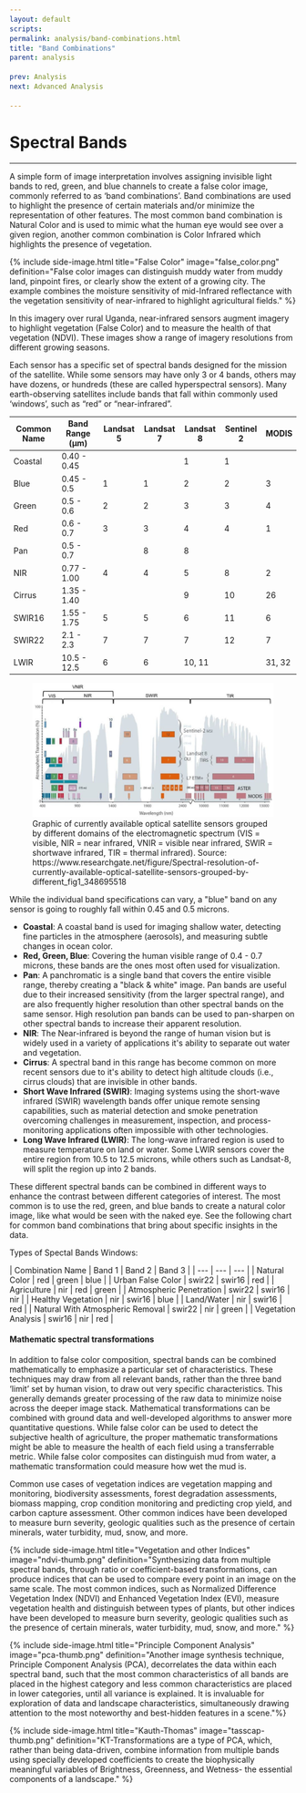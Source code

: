 ```yaml
---
layout: default
scripts:
permalink: analysis/band-combinations.html
title: "Band Combinations"
parent: analysis

prev: Analysis
next: Advanced Analysis

---
```


# Spectral Bands

---

A simple form of image interpretation involves assigning invisible light bands to red, green, and blue channels to create a false color image, commonly referred to as ‘band combinations’. Band combinations are used to highlight the presence of certain materials and/or minimize the representation of other features. The most common band combination is Natural Color and is used to mimic what the human eye would see over a given region, another common combination is Color Infrared which highlights the presence of vegetation. 

{% include side-image.html title="False Color" image="false_color.png" definition="False color images can distinguish muddy water from muddy land, pinpoint fires, or clearly show the extent of a growing city. The example combines the moisture sensitivity of mid-Infrared reflectance with the vegetation sensitivity of near-infrared to highlight agricultural fields." %}

In this imagery over rural Uganda, near-infrared sensors augment imagery to highlight vegetation (False Color) and to measure the health of that vegetation (NDVI). These images show a range of imagery resolutions from different growing seasons.

<div id="toggledResolutionComparison"></div>

Each sensor has a specific set of spectral bands designed for the mission of the satellite. While some sensors may have only 3 or 4 bands, others may have dozens, or hundreds (these are called hyperspectral sensors). Many earth-observing satellites include bands that fall within commonly used ‘windows’, such as “red” or “near-infrared”.

| Common Name     | Band Range (μm) | Landsat 5 | Landsat 7 | Landsat 8 | Sentinel 2 | MODIS |
|----------------------|---------------------------|-------------------------|---------------------------------------------------------------------------------------------|------------------------------------|------------------------------------|------------------------------------|
| Coastal |  0.40 - 0.45 |      |            |     1    |     1    |            
|Blue    |  0.45 - 0.5 |  1    |      1     |     2    |     2    |       3    
|Green   |  0.5 - 0.6  |  2    |      2     |     3    |     3     |      4    
|Red     |  0.6 - 0.7  |  3    |      3     |     4    |     4      |     1    
|Pan     |  0.5 - 0.7  |       |      8    |     8     |            |         
|NIR     |  0.77 - 1.00 | 4    |      4     |     5     |    8       |    2    
|Cirrus  |  1.35 - 1.40 |       |           |     9     |    10      |    26   
|SWIR16    | 1.55 - 1.75 | 5     |     5     |     6    |     11     |     6    
|SWIR22     |2.1 - 2.3  |  7     |     7     |     7     |    12     |     7        
|LWIR   | 10.5 - 12.5 |   6    |     6      |     10, 11     |          |      31, 32


<figure class="align-center">
  <img src="/assets/graphics/content/spectral-resolution.png" />
  <figcaption>Graphic of currently available optical satellite sensors grouped by different domains of the electromagnetic spectrum (VIS = visible, NIR = near infrared, VNIR = visible near infrared, SWIR = shortwave infrared, TIR = thermal infrared). Source: https://www.researchgate.net/figure/Spectral-resolution-of-currently-available-optical-satellite-sensors-grouped-by-different_fig1_348695518</figcaption>
</figure>

While the individual band specifications can vary, a "blue" band on any sensor is going to roughly fall within 0.45 and 0.5 microns.

- **Coastal**: A coastal band is used for imaging shallow water, detecting fine particles in the atmosphere (aerosols), and measuring subtle changes in ocean color.
- **Red, Green, Blue**: Covering the human visible range of 0.4 - 0.7 microns, these bands are the ones most often used for visualization.
- **Pan**: A panchromatic is a single band that covers the entire visible range, thereby creating a "black & white" image. Pan bands are useful due to their increased sensitivity (from the larger spectral range), and are also frequently higher resolution than other spectral bands on the same sensor. High resolution pan bands can be used to pan-sharpen on other spectral bands to increase their apparent resolution.
- **NIR**: The Near-infrared is beyond the range of human vision but is widely used in a variety of applications it's ability to separate out water and vegetation.
- **Cirrus**: A spectral band in this range has become common on more recent sensors due to it's ability to detect high altitude clouds (i.e., cirrus clouds) that are invisible in other bands.
- **Short Wave Infrared (SWIR)**: Imaging systems using the short-wave infrared (SWIR) wavelength bands offer unique remote sensing capabilities, such as material detection and smoke penetration overcoming challenges in measurement, inspection, and process-monitoring applications often impossible with other technologies.
- **Long Wave Infrared (LWIR)**: The long-wave infrared region is used to measure temperature on land or water. Some LWIR sensors cover the entire region from 10.5 to 12.5 microns, while others such as Landsat-8, will split the region up into 2 bands.

These different spectral bands can be combined in different ways to enhance the contrast between different categories of interest. The most common is to use the red, green, and blue bands to create a natural color image, like what would be seen with the naked eye. See the following chart for common band combinations that bring about specific insights in the data. 

Types of Spectal Bands Windows:

| Combination Name | Band 1 | Band 2 | Band 3 |
| --- | --- | --- |
| Natural Color | red | green | blue |
| Urban False Color | swir22 | swir16 | red |
| Agriculture | nir | red | green |
| Atmospheric Penetration | swir22 | swir16 | nir |
| Healthy Vegetation | nir | swir16 | blue |
| Land/Water | nir | swir16 | red |
| Natural With Atmospheric Removal | swir22 | nir | green |
| Vegetation Analysis | swir16 | nir | red |

#### Mathematic spectral transformations

In addition to false color composition, spectral bands can be combined mathematically to emphasize a particular set of characteristics. These techniques may draw from all relevant bands, rather than the three band ‘limit’ set by human vision, to draw out very specific characteristics. This generally demands greater processing of the raw data to minimize noise across the deeper image stack. Mathematical transformations can be combined with ground data and well-developed algorithms to answer more quantitative questions. While false color can be used to detect the subjective health of agriculture, the proper mathematic transformations might be able to measure the health of each field using a transferrable metric. While false color composites can distinguish mud from water, a mathematic transformation could measure how wet the mud is.

Common use cases of vegetation indices are vegetation mapping and monitoring, biodiversity assessments, forest degradation assessments, biomass mapping, crop condition monitoring and predicting crop yield, and carbon capture assessment. 
Other common indices have been developed to measure burn severity, geologic qualities such as the presence of certain minerals, water turbidity, mud, snow, and more. 

{% include side-image.html title="Vegetation and other Indices" image="ndvi-thumb.png" definition="Synthesizing data from multiple spectral bands, through ratio or coefficient-based transformations, can produce indices that can be used to compare every point in an image on the same scale. The most common indices, such as Normalized Difference Vegetation Index (NDVI) and Enhanced Vegetation Index (EVI), measure vegetation health and distinguish between types of plants, but other indices have been developed to measure burn severity, geologic qualities such as the presence of certain minerals, water turbidity, mud, snow, and more." %}

{% include side-image.html title="Principle Component Analysis" image="pca-thumb.png" definition="Another image synthesis technique, Principle Component Analysis (PCA), decorrelates the data within each spectral band, such that the most common characteristics of all bands are placed in the highest category and less common characteristics are placed in lower categories, until all variance is explained. It is invaluable for exploration of data and landscape characteristics, simultaneously drawing attention to the most noteworthy and best-hidden features in a scene."%}

{% include side-image.html title="Kauth-Thomas" image="tasscap-thumb.png" definition="KT-Transformations are a type of PCA, which, rather than being data-driven, combine information from multiple bands using specially developed coefficients to create the biophysically meaningful variables of Brightness, Greenness, and Wetness- the essential components of a landscape." %}

